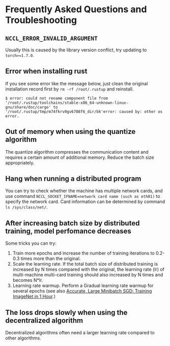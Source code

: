 # Frequently Asked Questions and Troubleshooting

## `NCCL_ERROR_INVALID_ARGUMENT`

Usually this is caused by the library version conflict, try updating to `torch>=1.7.0`.

## Error when installing rust

If you see some error like the message below, just clean the original installation record first by `rm -rf /root/.rustup` and reinstall.

```shell
$ error: could not rename component file from '/root/.rustup/toolchains/stable-x86_64-unknown-linux-gnu/share/doc/cargo' to '/root/.rustup/tmp/m74fkrv0gv6708f6_dir/bk'error: caused by: other os error.
```

## Out of memory when using the quantize algorithm

The quantize algorithm compresses the communication content and requires a certain amount of additional memory. Reduce the batch size appropriately.

## Hang when running a distributed program

You can try to check whether the machine has multiple network cards, and use command `NCCL_SOCKET_IFNAME=network card name (such as eth01)` to specify the network card. Card information can be determined by command `ls /sys/class/net/`.

## After increasing batch size by distributed training, model perfomance decreases

Some tricks you can try:
1. Train more epochs and increase the number of training iterations to 0.2-0.3 times more than the original.
2. Scale the learning rate. If the total batch size of distributed training is increased by N times compared with the original, the learning rate (lr) of multi-machine multi-card training should also increased by N times and becomes N*lr.
3. Learning rate warmup. Perform a Gradual learning rate warmup for several epochs (see also [Accurate, Large Minibatch SGD:
Training ImageNet in 1 Hour](https://arxiv.org/pdf/1706.02677.pdf).)

## The loss drops slowly when using the decentralized algorithm

Decentralized algorithms often need a larger learning rate compared to other algorithms.
